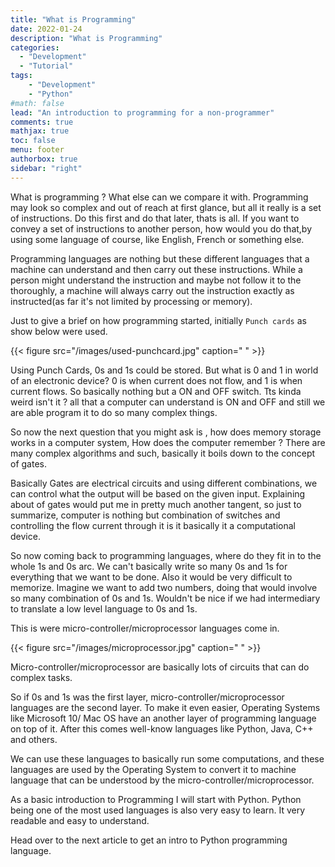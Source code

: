 ```yaml
---
title: "What is Programming"
date: 2022-01-24
description: "What is Programming"
categories:
  - "Development"
  - "Tutorial"
tags: 
    - "Development"
    - "Python"
#math: false
lead: "An introduction to programming for a non-programmer"
comments: true
mathjax: true
toc: false
menu: footer
authorbox: true
sidebar: "right" 
---
```

What is programming ? What else can we compare it with. Programming may look so complex and out of reach at first glance, but all it really is a set of instructions. Do this first and do that later, thats is all. If you want to convey a set of instructions to another person, how would you do that,by using some language of course, like English, French or something else.

Programming languages are nothing but these different languages that a machine can understand and then carry out these instructions. While a person might understand the instruction and maybe not follow it to the thoroughly, a machine will always carry out the instruction exactly as instructed(as far it's not limited by processing or memory).

Just to give a brief on how programming started, initially `Punch cards` as show below were used.

{{< figure src="/images/used-punchcard.jpg" caption=" " >}}

Using Punch Cards, 0s and 1s could be stored. 
But what is 0 and 1 in world of an electronic device? 0 is when current does not flow, and 1 is when current flows. So basically nothing but a ON and OFF switch. Tts kinda weird isn't it ? all that a computer can understand is ON and OFF and still we are able program it to do so many complex things. 

So now the next question that you might ask is , how does memory storage works in a computer system, How does the computer remember ? There are many complex algorithms and such, basically it boils down to the concept of gates. 

Basically Gates are electrical circuits and using different combinations, we can control what the output will be based on the given input. Explaining about of gates would put me in pretty much another tangent, so just to summarize, computer is nothing but combination of switches and controlling the flow current through it is it basically it a computational device.

So now coming back to programming languages, where do they fit in to the whole 1s and 0s arc. We can't basically write so many 0s and 1s for everything that we want to be done. Also it would be very difficult to memorize. Imagine we want to add two numbers, doing that would involve so many combination of 0s and 1s. Wouldn't be nice if we had intermediary to translate a low level language to 0s and 1s. 

This is were micro-controller/microprocessor languages come in.

{{< figure src="/images/microprocessor.jpg" caption=" " >}}

Micro-controller/microprocessor are basically lots of circuits that can do complex tasks. 

So if 0s and 1s was the first layer, micro-controller/microprocessor languages are the second layer. To make it even easier, Operating Systems like Microsoft 10/ Mac OS have an another layer of programming language on top of it. After this comes well-know languages like Python, Java, C++ and others. 

We can use these languages to basically run some computations, and these languages are used by the Operating System to convert it to machine language that can be understood by the micro-controller/microprocessor. 

As a basic introduction to Programming I will start with Python. Python being one of the most used languages is also very easy to learn. It very readable and easy to understand.

 Head over to the next article to get an intro to Python programming language.

 